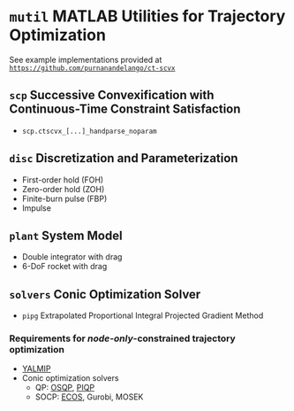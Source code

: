 # `mutil` MATLAB Utilities for Trajectory Optimization

See example implementations provided at [`https://github.com/purnanandelango/ct-scvx`](https://github.com/purnanandelango/ct-scvx)

## `scp` Successive Convexification with Continuous-Time Constraint Satisfaction

 - `scp.ctscvx_[...]_handparse_noparam`  

## `disc` Discretization and Parameterization

 - First-order hold (FOH)
 - Zero-order hold (ZOH)
 - Finite-burn pulse (FBP)
 - Impulse

## `plant` System Model

- Double integrator with drag
- 6-DoF rocket with drag

## `solvers` Conic Optimization Solver

 - `pipg` Extrapolated Proportional Integral Projected Gradient Method

### Requirements for *node-only*-constrained trajectory optimization

 - [YALMIP](https://yalmip.github.io/)
 - Conic optimization solvers
   - QP: [OSQP](https://osqp.org/), [PIQP](https://github.com/PREDICT-EPFL/piqp)
   - SOCP: [ECOS](https://github.com/embotech/ecos), Gurobi, MOSEK

